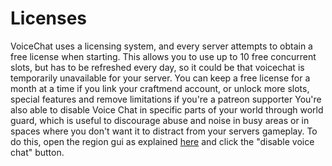[//]: # (TITLE:Proximity Voice Chat Licenses)
[//]: # (DESCRIPTION:Using and managing Licenses)
[//]: # (TAGS:voice,voicechat,proximity,talking,calling,calls)

# Licenses
VoiceChat uses a licensing system, and every server attempts to obtain a free license when starting. This allows you to use up to 10 free concurrent slots, but has to be refreshed every day, so it could be that voicechat is temporarily unavailable for your server. You can keep a free license for a month at a time if you link your craftmend account, or unlock more slots, special features and remove limitations if you're a patreon supporter
You're also able to disable Voice Chat in specific parts of your world through world guard, which is useful to discourage abuse and noise in busy areas or in spaces where you don't want it to distract from your servers gameplay. To do this, open the region gui as explained [here](regions.md) and click the "disable voice chat" button.
